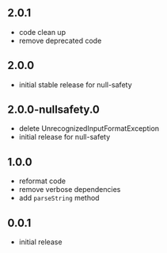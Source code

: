 ## 2.0.1
* code clean up
* remove deprecated code

## 2.0.0
* initial stable release for null-safety

## 2.0.0-nullsafety.0
* delete UnrecognizedInputFormatException
* initial release for null-safety

## 1.0.0

* reformat code
* remove verbose dependencies
* add `parseString` method

## 0.0.1

* initial release

